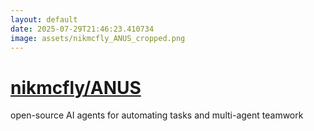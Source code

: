 ```yaml
---
layout: default
date: 2025-07-29T21:46:23.410734
image: assets/nikmcfly_ANUS_cropped.png
---
```


# [nikmcfly/ANUS](https://github.com/nikmcfly/ANUS)

open-source AI agents for automating tasks and multi-agent teamwork
